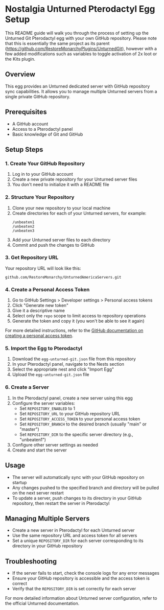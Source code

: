 # Nostalgia Unturned Pterodactyl Egg Setup

This README guide will walk you through the process of setting up the Unturned Git Pterodactyl egg with your own GitHub repository. Please note that this is essentially the same project as its parent (https://github.com/RestoreMonarchyPlugins/UnturnedGit), however with a few added modifications such as variables to toggle activation of 2x loot or the Kits plugin.

## Overview

This egg provides an Unturned dedicated server with GitHub repository sync capabilities. It allows you to manage multiple Unturned servers from a single private GitHub repository.

## Prerequisites

- A GitHub account
- Access to a Pterodactyl panel
- Basic knowledge of Git and GitHub

## Setup Steps

### 1. Create Your GitHub Repository

1. Log in to your GitHub account
2. Create a new private repository for your Unturned server files
3. You don't need to initialize it with a README file

### 2. Structure Your Repository

1. Clone your new repository to your local machine
2. Create directories for each of your Unturned servers, for example:
   ```
   /unbeaten1
   /unbeaten2
   /unbeaten3
   ```
3. Add your Unturned server files to each directory
4. Commit and push the changes to GitHub

### 3. Get Repository URL

Your repository URL will look like this:
```
github.com/RestoreMonarchy/UnturnedAmericaServers.git
```

### 4. Create a Personal Access Token

1. Go to GitHub Settings > Developer settings > Personal access tokens
2. Click "Generate new token"
3. Give it a descriptive name
4. Select only the `repo` scope to limit access to repository operations
5. Generate the token and copy it (you won't be able to see it again)

For more detailed instructions, refer to the [GitHub documentation on creating a personal access token](https://docs.github.com/en/authentication/keeping-your-account-and-data-secure/creating-a-personal-access-token).

### 5. Import the Egg to Pterodactyl

1. Download the `egg-unturned-git.json` file from this repository
2. In your Pterodactyl panel, navigate to the Nests section
3. Select the appropriate nest and click "Import Egg"
4. Upload the `egg-unturned-git.json` file

### 6. Create a Server

1. In the Pterodactyl panel, create a new server using this egg
2. Configure the server variables:
   - Set `REPOSITORY_ENABLED` to 1
   - Set `REPOSITORY_URL` to your GitHub repository URL
   - Set `REPOSITORY_ACCESS_TOKEN` to your personal access token
   - Set `REPOSITORY_BRANCH` to the desired branch (usually "main" or "master")
   - Set `REPOSITORY_DIR` to the specific server directory (e.g., "unbeaten1")
3. Configure other server settings as needed
4. Create and start the server

## Usage

- The server will automatically sync with your GitHub repository on startup
- Any changes pushed to the specified branch and directory will be pulled on the next server restart
- To update a server, push changes to its directory in your GitHub repository, then restart the server in Pterodactyl

## Managing Multiple Servers

- Create a new server in Pterodactyl for each Unturned server
- Use the same repository URL and access token for all servers
- Set a unique `REPOSITORY_DIR` for each server corresponding to its directory in your GitHub repository

## Troubleshooting

- If the server fails to start, check the console logs for any error messages
- Ensure your GitHub repository is accessible and the access token is correct
- Verify that the `REPOSITORY_DIR` is set correctly for each server

For more detailed information about Unturned server configuration, refer to the official Unturned documentation.
